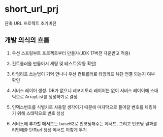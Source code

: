 # short_url_prj
단축 URL 프로젝트 초기버전

## 개발 의식의 흐름

1. 우선 스프링부트 프로젝트부터 만들자(JDK 17버전 다운받고 적용)

2. 컨트롤러를 만들어서 세팅 및 테스트(작동 확인)

3. 타임리프 쓰는법이 기억 안나니 우선 컨트롤러로 타임리프 뷰단 연결 되는지 여부 확인

4. 서비스 레이어 생성. DB가 없으니 레포지토리 레이어는 없이 서비스 레이어에 스태틱으로 ArrayList를 생성하기로 결정

5. 인덱스번호를 식별키로 사용할 생각이기 때문에 마지막으로 들어갈 번호를 체킹하기 위해 스태틱으로 번호 생성

6. 서비스에 추가할 메서드는 base62로 인코딩해주는 메서드, 그리고 인코딩 결과를 리턴해줄 단축url 생성 메서드 이렇게 두기




